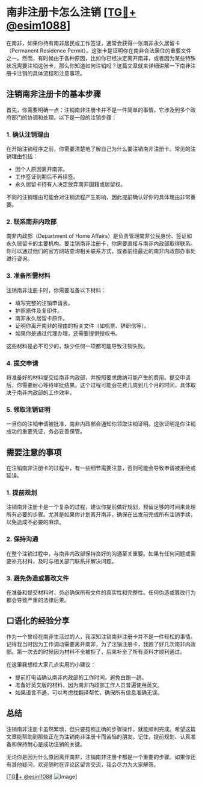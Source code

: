 # 南非注册卡怎么注销 [[TG💪+ @esim1088](https://t.me/s/esim1088)]

在南非，如果你持有南非居民或工作签证，通常会获得一张南非永久居留卡（Permanent Residence Permit）。这张卡是证明你在南非合法居住的重要文件之一。然而，有时候由于各种原因，比如你已经决定离开南非，或者因为某些特殊状况需要注销这张卡，那么你知道如何注销吗？这篇文章就来详细讲解一下南非注册卡注销的具体流程和注意事项。

## 注销南非注册卡的基本步骤

首先，你需要明确一点：注销南非注册卡并不是一件简单的事情，它涉及到多个政府部门的协调和处理。以下是一般的注销步骤：

### 1. **确认注销理由**

在开始注销程序之前，你需要清楚地了解自己为什么要注销南非注册卡。常见的注销理由包括：

- 因个人原因离开南非。
- 工作签证到期后不再续签。
- 永久居留卡持有人决定放弃南非国籍或居留权。

不同的注销理由可能会对注销流程产生影响，因此提前确认好你的具体理由非常重要。

### 2. **联系南非内政部**

南非内政部（Department of Home Affairs）是负责管理南非公民身份、签证和永久居留卡的主要机构。要注销南非注册卡，你需要直接与南非内政部取得联系。你可以通过他们的官方网站查询相关联系方式，或者前往最近的南非内政部办事处进行咨询。

### 3. **准备所需材料**

注销南非注册卡时，你需要准备以下材料：

- 填写完整的注销申请表。
- 护照原件及复印件。
- 南非永久居留卡原件。
- 证明你离开南非的理由的相关文件（如机票、辞职信等）。
- 如果你是通过代理办理，还需要提供授权书。

这些材料是必不可少的，缺少任何一项都可能导致注销失败。

### 4. **提交申请**

将准备好的材料提交给南非内政部，并按照要求缴纳可能产生的费用。提交申请后，你需要耐心等待审批结果。这个过程可能会花费几周到几个月的时间，具体取决于南非内政部的工作效率。

### 5. **领取注销证明**

一旦你的注销申请被批准，南非内政部会通知你领取注销证明。这张证明是你注销成功的重要凭证，务必妥善保管。

## 需要注意的事项

在注销南非注册卡的过程中，有一些细节需要注意，否则可能会导致申请被拒绝或延误。

### 1. **提前规划**

注销南非注册卡是一个复杂的过程，建议你提前做好规划，预留足够的时间来处理所有必要的步骤。尤其是如果你计划离开南非，确保在出发前完成所有注销手续，以免造成不必要的麻烦。

### 2. **保持沟通**

在整个注销过程中，与南非内政部保持良好的沟通至关重要。如果有任何问题或需要补充材料，及时与相关部门联系并解决问题。

### 3. **避免伪造或篡改文件**

在准备和提交材料时，务必确保所有文件的真实性和完整性。任何伪造或篡改行为都会导致严重的法律后果。

## 口语化的经验分享

作为一个曾经在南非生活过的人，我深知注销南非注册卡并不是一件轻松的事情。记得我当时因为工作调动需要离开南非，为了注销注册卡，我跑了好几次南非内政部。第一次去的时候因为材料不全被拒了，后来补全了所有资料才顺利通过。

在这里我想给大家几点实用的小建议：

- 提前打电话确认南非内政部的工作时间，避免白跑一趟。
- 准备好英文版的材料，因为南非内政部工作人员普遍使用英文。
- 如果语言不通，可以考虑找翻译帮忙，确保所有信息准确无误。

## 总结

注销南非注册卡虽然繁琐，但只要按照正确的步骤操作，就能顺利完成。希望这篇文章能帮助到那些正在为注销南非注册卡而苦恼的朋友。记住，提前规划、认真准备和保持耐心是成功注销的关键。

无论你是因为什么原因离开南非，注销南非注册卡都是一个重要的步骤。如果你还有其他疑问，欢迎随时在评论区留言交流，我会尽力为大家解答。

[[TG💪+ @esim1088](https://t.me/s/esim1088) ![Image](https://i.postimg.cc/4NQfJmqS/Snipaste-2025-05-13-00-14-12.png)]